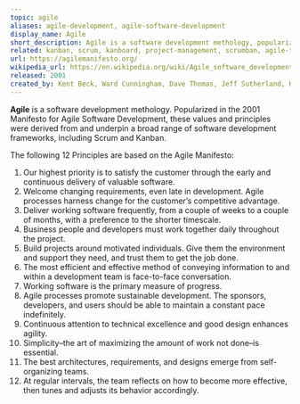 ```yaml
---
topic: agile
aliases: agile-development, agile-software-development
display_name: Agile
short_description: Agile is a software development methology, popularized in the 2001 Manifesto for Agile Software Development.
related: kanban, scrum, kanboard, project-management, scrumban, agile-testing, okr, extreme-programming, feature-driven-development, tdd, waterfall-model
url: https://agilemanifesto.org/
wikipedia_url: https://en.wikipedia.org/wiki/Agile_software_development
released: 2001
created_by: Kent Beck, Ward Cunningham, Dave Thomas, Jeff Sutherland, Ken Schwaber, Jim Highsmith, Alistair Cockburn, Robert C. Martin, Mike Beedle, Arie van Bennekum, Martin Fowler, James Grenning, Andrew Hunt, Ron Jeffries, Jon Kern, Brian Marick, Steve Mellor
---
```

**Agile** is a software development methology. Popularized in the 2001 Manifesto for Agile Software Development, these values and principles were derived from and underpin a broad range of software development frameworks, including Scrum and Kanban.

The following 12 Principles are based on the Agile Manifesto:
1. Our highest priority is to satisfy the customer through the early and continuous delivery of valuable software.
2. Welcome changing requirements, even late in development. Agile processes harness change for the customer’s competitive advantage.
3. Deliver working software frequently, from a couple of weeks to a couple of months, with a preference to the shorter timescale.
4. Business people and developers must work together daily throughout the project.
5. Build projects around motivated individuals. Give them the environment and support they need, and trust them to get the job done.
6. The most efficient and effective method of conveying information to and within a development team is face-to-face conversation.
7. Working software is the primary measure of progress.
8. Agile processes promote sustainable development. The sponsors, developers, and users should be able to maintain a constant pace indefinitely.
9. Continuous attention to technical excellence and good design enhances agility.
10. Simplicity–the art of maximizing the amount of work not done–is essential.
11. The best architectures, requirements, and designs emerge from self-organizing teams.
12. At regular intervals, the team reflects on how to become more effective, then tunes and adjusts its behavior accordingly.
